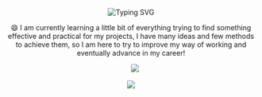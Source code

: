 <p align="center">
  <img src="https://readme-typing-svg.demolab.com?font=Roboto&weight=500&size=25&pause=1000&color=F29F05&center=false&vCenter=false&repeat=true&random=false&width=455&height=45&lines=%F0%9F%91%8B+Hello+there!+I'm+Cristian;Thanks+for+visiting+my+GitHub+Profile!+%F0%9F%99%8B%E2%80%8D%E2%99%82%EF%B8%8F" alt="Typing SVG" />
</p>
<p align="center">
😄 I am currently learning a little bit of everything trying to find something effective and practical for my projects, I have many ideas and few methods to achieve them, so I am here to try to improve my way of working and eventually advance in my career!
</p>
<p align="center">
<!---Portfolio-->
   <a href="https://cristiandcm.netlify.app/" target="_blank"><img alt="" src="https://img.shields.io/badge/PORTFOLIO-5D4EBF?style=for-the-badge&logo=vercel&logoColor=black" style="vertical-align:center" /></a>
 <!---Twitter-->
<a href="https://twitter.com/Cristianzdmc14" target="_blank"><img alt="" src="https://img.shields.io/badge/Twitter-000?logo=x&style=for-the-badge"" /></a>
<!---Linkedin
<a href=" " target="_blank"><img alt="" src="https://img.shields.io/badge/LinkedIn-000?logo=linkedin&logoColor=0A66C2&style=for-the-badge"" /></a>
-->
<!---Instagram-->
<a href="https://www.instagram.com/cristianzdmc/" target="_blank"><img alt="" src="https://img.shields.io/badge/Instagram-000?style=for-the-badge&logo=Instagram&logoColor=E4405F" " /></a>
<!---Gmail-->
<a href=mailto:cristianzdmc14@gmail.com target="_blank"><img alt="" src="https://img.shields.io/badge/GMAIL-000?style=for-the-badge&logo=gmail"" /></a>
<!---Discord-->
<a><img src="https://img.shields.io/badge/Parchao%233724-000?style=for-the-badge&logo=discord"/></a>
</p>
<p align="center">
<img src="https://github-readme-stats.vercel.app/api?username=CristianDCM&show_icons=true&hide_border=false&theme=vision-friendly-dark&count_private=true&include_all_commits=true"/>
</p>
<!--[![](https://visitcount.itsvg.in/api?id=CristianDCM&label=Profile%20Views&color=5&icon=0&pretty=true)](https://visitcount.itsvg.in)
